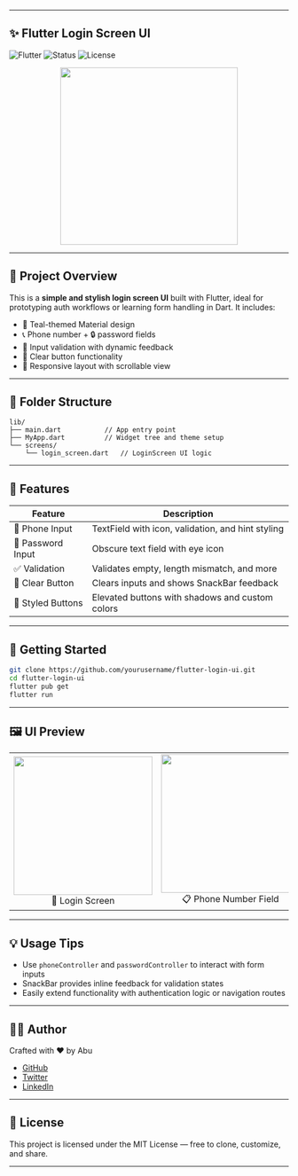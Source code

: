 
---

## ✨ Flutter Login Screen UI

![Flutter](https://img.shields.io/badge/Flutter-Dart-blue.svg)
![Status](https://img.shields.io/badge/Ready-to-Use-brightgreen.svg)
![License](https://img.shields.io/badge/License-MIT-lightgrey.svg)

<div align="center">
  <img src="https://media3.giphy.com/media/v1.Y2lkPTc5MGI3NjExeWF2dHl6dzMxeTJ5bjZ2ZWhhNDlwbDF4c25mcGFkcnQ0YzcyY29vZCZlcD12MV9pbnRlcm5hbF9naWZfYnlfaWQmY3Q9Zw/ENY5vJgJPEfG3Ym14H/giphy.gif" width="320"/>
</div>

---

## 📱 Project Overview

This is a **simple and stylish login screen UI** built with Flutter, ideal for prototyping auth workflows or learning form handling in Dart. It includes:

- 🌿 Teal-themed Material design
- 📞 Phone number + 🔒 password fields
- 🧠 Input validation with dynamic feedback
- 🧹 Clear button functionality
- 📱 Responsive layout with scrollable view

---

## 📂 Folder Structure

```
lib/
├── main.dart           // App entry point
├── MyApp.dart          // Widget tree and theme setup
└── screens/
    └── login_screen.dart   // LoginScreen UI logic
```

---

## 🧪 Features

| Feature             | Description                                          |
|--------------------|------------------------------------------------------|
| 📲 Phone Input      | TextField with icon, validation, and hint styling   |
| 🔐 Password Input   | Obscure text field with eye icon                    |
| ✅ Validation       | Validates empty, length mismatch, and more          |
| 🚫 Clear Button     | Clears inputs and shows SnackBar feedback           |
| 🎨 Styled Buttons   | Elevated buttons with shadows and custom colors     |

---

## 🚀 Getting Started

```bash
git clone https://github.com/yourusername/flutter-login-ui.git
cd flutter-login-ui
flutter pub get
flutter run
```

---

## 🖼️ UI Preview
<table>
  <tr>
    <td align="center">
      <img src="https://drive.google.com/uc?export=view&id=1STm7lCxQ0LKWDHMKMIxIsUmN4VF1AULa" width="250"/><br>
      🔘 Login Screen
    </td>
    <td align="center">
      <img src="https://drive.google.com/uc?export=view&id=19-B2Z9oI5wcYX-LyDtxAdf-mAxmSIVhu" width="250"/><br>
      📋 Phone Number Field
    </td>
    <td align="center">
      <img src="https://drive.google.com/uc?export=view&id=1yqJ4BH3pyDu2oF0tujO-lTowoTDBfRrG" width="250"/><br>
      🔘 Password Field
    </td>
  </tr>
</table>

---

## 💡 Usage Tips

- Use `phoneController` and `passwordController` to interact with form inputs
- SnackBar provides inline feedback for validation states
- Easily extend functionality with authentication logic or navigation routes

---

## 👨‍💻 Author

Crafted with ❤️ by Abu  
- [GitHub](https://github.com/Sakib360a)  
- [Twitter](https://x.com/abubakkarsakib6)  
- [LinkedIn](https://www.linkedin.com/in/abu-bakkar-siddique-sakib-374a38251/)

---

## 📄 License

This project is licensed under the MIT License — free to clone, customize, and share.

---


